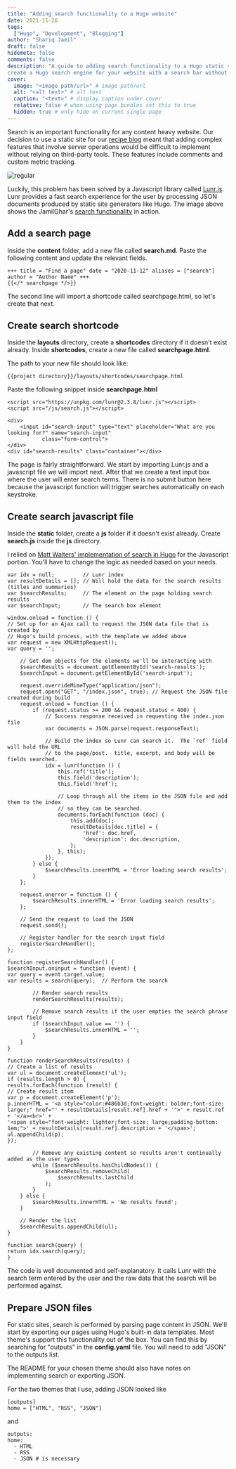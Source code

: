 ```yaml
---
title: "Adding search functionality to a Hugo website"
date: 2021-11-26
tags:
  ["Hugo", "Development", "Blogging"]
author: "Shariq Jamil"
draft: false
hidemeta: false
comments: false
description: "A guide to adding search functionality to a Hugo static site or other static site generators. This will 
create a Hugo search engine for your website with a search bar without using algolia"
cover:
  image: "<image path/url>" # image path/url
  alt: "<alt text>" # alt text
  caption: "<text>" # display caption under cover
  relative: false # when using page bundles set this to true
  hidden: true # only hide on current single page
---
```


Search is an important functionality for any content heavy website. Our decision to use a static site for our 
[recipe blog](http://www.jamilghar.com) meant that adding complex features that involve server operations would be difficult to implement without relying on 
third-party tools. These features include comments and custom metric tracking. 

![regular](search.png)

Luckily, this problem has been solved by a Javascript library called [Lunr.js](https://lunrjs.com/). Lunr provides a 
fast search experience for the user by processing JSON documents produced by static site generators like Hugo. The image 
above shows the JamilGhar's [search functionality](https://www.jamilghar.com/search/) in action. 

## Add a search page
Inside the **content** folder, add a new file called **search.md**. Paste the following content and update the relevant
fields. 

    +++ title = "Find a page" date = "2020-11-12" aliases = ["search"] author = "Author Name" +++
    {{</* searchpage */>}}

The second line will import a shortcode called searchpage.html, so let's create that next. 

## Create search shortcode

Inside the **layouts** directory, create a **shortcodes** directory if it doesn't exist already. Inside **shortcodes**,
create a new file called **searchpage.html**.

The path to your new file should look like:

    {{project directory}}/layouts/shortcodes/searchpage.html

Paste the following snippet inside **searchpage.html**

    <script src="https://unpkg.com/lunr@2.3.8/lunr.js"></script>
    <script src="/js/search.js"></script>
    
    <div>
        <input id="search-input" type="text" placeholder="What are you looking for?" name="search-input"
               class="form-control">
    </div>
    <div id="search-results" class="container"></div>

The page is fairly straightforward. We start by importing Lunr.js and a javascript file we will import next. After that 
we create a text input box where the user will enter search terms. There is no submit button here because the javascript
function will trigger searches automatically on each keystroke. 

## Create search javascript file

Inside the **static** folder, create a **js** folder if it doesn't exist already. Create **search.js** inside the **js**
directory. 

I relied on [Matt Walters' implementation of search in Hugo](https://www.mattwalters.net/posts/2018-03-28-hugo-and-lunr/)
for the Javascript portion. You'll have to change the logic as needed based on your needs. 
    
    var idx = null;         // Lunr index
    var resultDetails = []; // Will hold the data for the search results (titles and summaries)
    var $searchResults;     // The element on the page holding search results
    var $searchInput;       // The search box element
    
    window.onload = function () {
    // Set up for an Ajax call to request the JSON data file that is created by
    // Hugo's build process, with the template we added above
    var request = new XMLHttpRequest();
    var query = '';
    
        // Get dom objects for the elements we'll be interacting with
        $searchResults = document.getElementById('search-results');
        $searchInput = document.getElementById('search-input');
    
        request.overrideMimeType("application/json");
        request.open("GET", "/index.json", true); // Request the JSON file created during build
        request.onload = function () {
            if (request.status >= 200 && request.status < 400) {
                // Success response received in requesting the index.json file
                var documents = JSON.parse(request.responseText);
    
                // Build the index so Lunr can search it.  The `ref` field will hold the URL
                // to the page/post.  title, excerpt, and body will be fields searched.
                idx = lunr(function () {
                    this.ref('title');
                    this.field('description');
                    this.field('href');
    
                    // Loop through all the items in the JSON file and add them to the index
                    // so they can be searched.
                    documents.forEach(function (doc) {
                        this.add(doc);
                        resultDetails[doc.title] = {
                            'href': doc.href,
                            'description': doc.description,
                        };
                    }, this);
                });
            } else {
                $searchResults.innerHTML = 'Error loading search results';
            }
        };
    
        request.onerror = function () {
            $searchResults.innerHTML = 'Error loading search results';
        };
    
        // Send the request to load the JSON
        request.send();
    
        // Register handler for the search input field
        registerSearchHandler();
    };
    
    function registerSearchHandler() {
    $searchInput.oninput = function (event) {
    var query = event.target.value;
    var results = search(query);  // Perform the search
    
            // Render search results
            renderSearchResults(results);
    
            // Remove search results if the user empties the search phrase input field
            if ($searchInput.value == '') {
                $searchResults.innerHTML = '';
            }
        }
    }
    
    function renderSearchResults(results) {
    // Create a list of results
    var ul = document.createElement('ul');
    if (results.length > 0) {
    results.forEach(function (result) {
    // Create result item
    var p = document.createElement('p');
    p.innerHTML = '<a style="color:#486b3d;font-weight: bolder;font-size: larger;" href="' + resultDetails[result.ref].href + '">' + result.ref + '</a><br>' +
    '<span style="font-weight: lighter;font-size: large;padding-bottom: 1em;">' + resultDetails[result.ref].description + '</span>';
    ul.appendChild(p);
    });
    
            // Remove any existing content so results aren't continually added as the user types
            while ($searchResults.hasChildNodes()) {
                $searchResults.removeChild(
                    $searchResults.lastChild
                );
            }
        } else {
            $searchResults.innerHTML = 'No results found';
        }
    
        // Render the list
        $searchResults.appendChild(ul);
    }
    
    function search(query) {
    return idx.search(query);
    }

The code is well documented and self-explanatory. It calls Lunr with the search term entered by the user and the raw data
that the search will be performed against. 

## Prepare JSON files
For static sites, search is performed by parsing page content in JSON. We'll start by exporting our pages using Hugo's 
built-in data templates. Most theme's support this functionality out of the box. You can find this by searching for 
"outputs" in the **config.yaml** file. You will need to add "JSON" to the outputs list. 

The README for your chosen theme should also have notes on implementing search or exporting JSON. 

For the two themes that I use, adding JSON looked like

    [outputs]
    home = ["HTML", "RSS", "JSON"]

and 

    outputs:
    home:
      - HTML
      - RSS
      - JSON # is necessary
